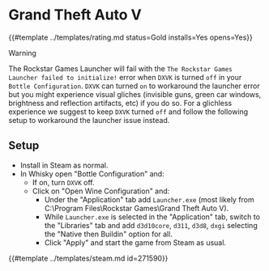 # Grand Theft Auto V
<!-- script:Aliases [
    "GTA 5",
    "GTA v",
    "Grand Theft Auto 5"
] -->

{{#template ../templates/rating.md status=Gold installs=Yes opens=Yes}}

> [!WARNING]
> The Rockstar Games Launcher will fail with the `The Rockstar Games Launcher failed to initialize!` error when `DXVK` is turned `off` in your `Bottle Configuration`. `DXVK` can turned `on` to workaround the launcher error but you might experience visual gliches (invisible guns, green car windows, brightness and reflection artifacts, etc) if you do so. For a glichless experience we suggest to keep `DXVK` turned `off` and follow the following setup to workaround the launcher issue instead.

## Setup

- Install in Steam as normal.
- In Whisky open "Bottle Configuration" and:
  - If on, turn `DXVK` off.
  - Click on "Open Wine Configuration" and:
     - Under the "Application" tab add `Launcher.exe` (most likely from C:\Program Files\Rockstar Games\Grand Theft Auto V).
     - While `Launcher.exe` is selected in the "Application" tab, switch to the "Libraries" tab and add `d3d10core`, `d311`, `d3d8`, `dxgi` selecting the "Native then Buildin" option for all.
     - Click "Apply" and start the game from Steam as usual.

{{#template ../templates/steam.md id=271590}}
